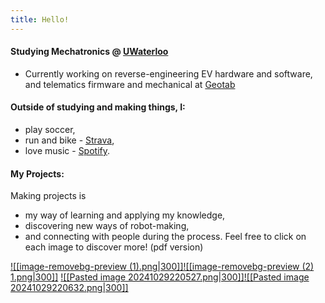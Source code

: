 ```yaml
---
title: Hello!
---
```

#### Studying Mechatronics @ [UWaterloo](https://uwaterloo.ca/engineering/)
- Currently working on reverse-engineering EV hardware and software, and telematics firmware and mechanical at [Geotab](https://www.geotab.com/)
#### Outside of studying and making things, I:
- play soccer,
- run and bike - [Strava](https://strava.app.link/0cGqWokPRHb),
- love music - [Spotify](https://open.spotify.com/user/ernestwang135791?si=eb867f3241e14a72).
#### My Projects:
Making projects is 
- my way of learning and applying my knowledge,
- discovering new ways of robot-making,
- and connecting with people during the process.
Feel free to click on each image to discover more!
(pdf version)

[![[image-removebg-preview (1).png|300]]](https://www.ernestwang.ca/Projects/Dummy-Robotic-Arm/Dummy-Robotic-Arm)[![[image-removebg-preview (2) 1.png|300]]](https://www.ernestwang.ca/Projects/Wheel-legged-Robot)
[![[Pasted image 20241029220527.png|300]]](https://www.ernestwang.ca/Projects/Humanoid-@-UW-RoboSoccer)[![[Pasted image 20241029220632.png|300]]](https://www.ernestwang.ca/Projects/Biomechanical-Robotic-Hand)




